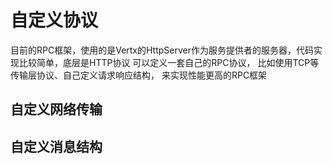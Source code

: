 # 自定义协议
目前的RPC框架，使用的是Vertx的HttpServer作为服务提供者的服务器，代码实现比较简单，底层是HTTP协议
可以定义一套自己的RPC协议， 比如使用TCP等传输层协议、自己定义请求响应结构， 来实现性能更高的RPC框架
## 自定义网络传输

## 自定义消息结构
